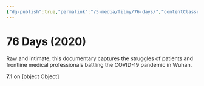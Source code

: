 ```yaml
---
{"dg-publish":true,"permalink":"/5-media/filmy/76-days/","contentClasses":"movie","tags":["to-watch","фильм","#Documentary","#Drama"]}
---
```


# 76 Days (2020)
​​Raw and intimate, this documentary captures the struggles of patients and frontline medical professionals battling the COVID-19 pandemic in Wuhan.

**7.1** on [object Object]
